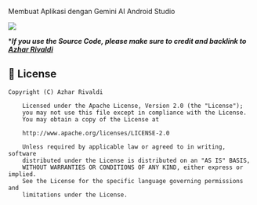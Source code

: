 Membuat Aplikasi dengan Gemini AI Android Studio


<img src="https://blogger.googleusercontent.com/img/b/R29vZ2xl/AVvXsEgvVT97vvhzWWG9MYHd6ln-JR2sk20mHV6HIYPPXSuirkBQzgNVH_mp3RJrEqkEUGFBkWgl0pERdxb1i2MUiKrB2NlSHD332OcR5MruiACDAOnyXO_O_hrK0vpwfH18iRS0xsj_uTq8vVN3YcxzyUrkUG3NTmkj1ttrhUT8O4hyphenhyphenxxa69EesEDrbsZvelp7R/s1280/Tutorial%20Membuat%20Aplikasi%20Text%20&amp;%20Image%20Recognition%20dengan%20Gemini%20AI.png" data-canonical-src="https://rivaldi48.blogspot.com/2024/07/tutorial-membuat-aplikasi-dengan-gemini-ai-android-studio.html" style="max-width:100%;">

****If you use the Source Code, please make sure to credit and backlink to [Azhar Rivaldi](https://rivaldi48.blogspot.com/)***


## 📄 License

```
Copyright (C) Azhar Rivaldi

    Licensed under the Apache License, Version 2.0 (the "License");
    you may not use this file except in compliance with the License.
    You may obtain a copy of the License at

    http://www.apache.org/licenses/LICENSE-2.0

    Unless required by applicable law or agreed to in writing, software
    distributed under the License is distributed on an "AS IS" BASIS,
    WITHOUT WARRANTIES OR CONDITIONS OF ANY KIND, either express or implied.
    See the License for the specific language governing permissions and
    limitations under the License.

```

